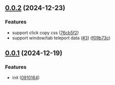 ## [0.0.2](https://github.com/Jevin0/css-diff-devtools/compare/v0.0.1...v0.0.2) (2024-12-23)


### Features

* support click copy css ([76cb5f2](https://github.com/Jevin0/css-diff-devtools/commit/76cb5f26b202de28ce8d86fd86b382360363a5aa))
* support window/tab teleport data ([#3](https://github.com/Jevin0/css-diff-devtools/issues/3)) ([f09b73c](https://github.com/Jevin0/css-diff-devtools/commit/f09b73ceb972cc27ab4cb32a4690487c0e6453ba))



## [0.0.1](https://github.com/Jevin0/css-diff-devtools/compare/09101646dcb4a67d68ff7eb4ccc257a835112312...v0.0.1) (2024-12-19)


### Features

* init ([0910164](https://github.com/Jevin0/css-diff-devtools/commit/09101646dcb4a67d68ff7eb4ccc257a835112312))



